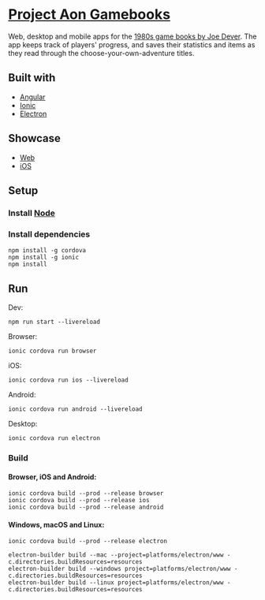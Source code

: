# [Project Aon Gamebooks](https://gamebooks.indecorous.tk/)

Web, desktop and mobile apps for the [1980s game books by Joe Dever](https://www.projectaon.org/en/Main/Home). The app keeps track of players' progress, and saves their statistics and items as they read through the choose-your-own-adventure titles.

## Built with

- [Angular](https://angular.io/)
- [Ionic](https://ionicframework.com/)
- [Electron](https://electronjs.org/)

## Showcase

- [Web](https://gamebooks.indecorous.tk/)
- [iOS](https://appetize.io/app/werwec58ucefe444qep3r6hxu0)

## Setup

### Install [Node](https://nodejs.org/)

### Install dependencies

```shell
npm install -g cordova
npm install -g ionic
npm install
```

## Run

Dev:
```shell
npm run start --livereload
```

Browser:
```shell
ionic cordova run browser
```

iOS:
```shell
ionic cordova run ios --livereload
```

Android:
```shell
ionic cordova run android --livereload
```

Desktop:
```shell
ionic cordova run electron
```

### Build

#### Browser, iOS and Android:
```shell
ionic cordova build --prod --release browser
ionic cordova build --prod --release ios
ionic cordova build --prod --release android
```

#### Windows, macOS and Linux:
```shell
ionic cordova build --prod --release electron
```

```shell
electron-builder build --mac --project=platforms/electron/www -c.directories.buildResources=resources
electron-builder build --windows project=platforms/electron/www -c.directories.buildResources=resources
electron-builder build --linux project=platforms/electron/www -c.directories.buildResources=resources
```
